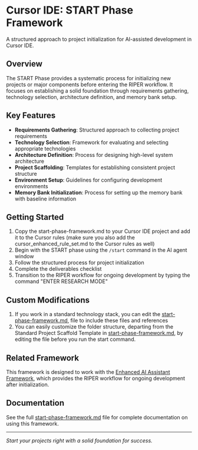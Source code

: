 # Cursor IDE: START Phase Framework

A structured approach to project initialization for AI-assisted development in Cursor IDE.

## Overview

The START Phase provides a systematic process for initializing new projects or major components before entering the RIPER workflow. It focuses on establishing a solid foundation through requirements gathering, technology selection, architecture definition, and memory bank setup.

## Key Features

- **Requirements Gathering**: Structured approach to collecting project requirements
- **Technology Selection**: Framework for evaluating and selecting appropriate technologies
- **Architecture Definition**: Process for designing high-level system architecture
- **Project Scaffolding**: Templates for establishing consistent project structure
- **Environment Setup**: Guidelines for configuring development environments
- **Memory Bank Initialization**: Process for setting up the memory bank with baseline information

## Getting Started

1. Copy the start-phase-framework.md to your Cursor IDE project and add it to the Cursor rules (make sure you also add the cursor_enhanced_rule_set.md to the Cursor rules as well)
2. Begin with the START phase using the `/start` command in the AI agent window
3. Follow the structured process for project initialization
4. Complete the deliverables checklist
5. Transition to the RIPER workflow for ongoing development by typing the command "ENTER RESEARCH MODE"

## Custom Modifications
1. If you work in a standard technology stack, you can edit the [start-phase-framework.md](./start-phase-framework.md), file to include these files and references
2. You can easily customize the folder structure, departing from the Standard Project Scaffold Template in [start-phase-framework.md](./start-phase-framework.md), by editing the file before you run the start command.


## Related Framework

This framework is designed to work with the [Enhanced AI Assistant Framework](./README.md), which provides the RIPER workflow for ongoing development after initialization.

## Documentation

See the full [start-phase-framework.md](./start-phase-framework.md) file for complete documentation on using this framework.

---

*Start your projects right with a solid foundation for success.*
